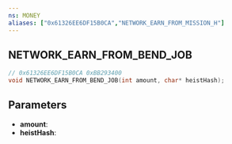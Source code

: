 ```yaml
---
ns: MONEY
aliases: ["0x61326EE6DF15B0CA","NETWORK_EARN_FROM_MISSION_H"]
---
```

## NETWORK_EARN_FROM_BEND_JOB

```c
// 0x61326EE6DF15B0CA 0xBB293400
void NETWORK_EARN_FROM_BEND_JOB(int amount, char* heistHash);
```

## Parameters
* **amount**: 
* **heistHash**: 

